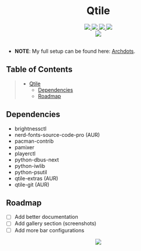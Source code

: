 <div align="center">
  <h1>Qtile</h1>
  <a href="https://github.com/qtile/qtile">
    <img src="https://img.shields.io/badge/qtile-git-informational.svg?style=for-the-badge&logo=python&color=b4befe&logoColor=cdd6f4&labelColor=1e1e2e" />
  </a>
  <a href="#">
    <img src="https://img.shields.io/github/repo-size/jx11r/qtile?style=for-the-badge&logo=gitbook&color=f2cdcd&logoColor=cdd6f4&labelColor=1e1e2e" />
  </a>
  <a href="#">
    <img src="https://shields-io-visitor-counter.herokuapp.com/badge?page=jx11r.qtile&style=for-the-badge&logo=github&color=94e2d5&logoColor=cdd6f4&labelColor=1e1e2e" />
  </a>
  <a href="https://discord.gg/MmrhPCrPM9">
    <img src="https://img.shields.io/discord/955163559086665728?style=for-the-badge&logo=discord&color=cba6f7&logoColor=cdd6f4&labelColor=1e1e2e" />
  </a>
</div>
<div align="center">
  <img src="https://raw.githubusercontent.com/jx11r/src/main/qtile/discord_2.png" />
</div><br>

+ **NOTE**: My full setup can be found here: 
[Archdots](https://github.com/jx11r/archdots).

## Table of Contents
> - [Qtile](#Qtile)
>   - [Dependencies](#dependencies)
>   - [Roadmap](#roadmap)

## Dependencies
- brightnessctl
- nerd-fonts-source-code-pro (AUR)
- pacman-contrib
- pamixer
- playerctl
- python-dbus-next
- python-iwlib
- python-psutil
- qtile-extras (AUR)
- qtile-git (AUR)

## Roadmap
- [ ] Add better documentation
- [ ] Add gallery section (screenshots)
- [ ] Add more bar configurations

<p align="center">
  <a href="https://github.com/jx11r/qtile/blob/main/LICENSE">
    <img src="https://img.shields.io/static/v1.svg?style=for-the-badge&label=License&message=GPL-3.0&colorA=1e1e2e&colorB=b4befe"/>
  </a>
</p>
